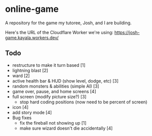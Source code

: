 # online-game
A repository for the game my tutoree, Josh, and I are building.

Here's the URL of the Cloudflare Worker we're using:
https://josh-game.kayala.workers.dev/

## Todo
- restructure to make it turn based [1]
- lightning blast [2]
- ward [2]
- active health bar & HUD (show level, dodge, etc) [3]
- random monsters & abilities (simple AI) [3]
- game over, pause, and home screens [4]
- full screen (modify picture size?) [3]
  - stop hard coding positions (now need to be
  percent of screen)
- icon [4]
- add story mode [4]
- Bug fixes
  - fix the fireball not showing up [1]
  - make sure wizard doesn't die accidentally [4]

